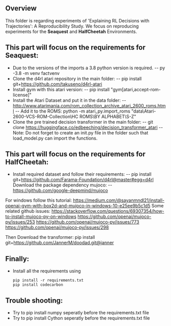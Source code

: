 ## Overview
This folder is regarding experiments of 'Explaining RL Decisions with Trajectories': A Reproducibility Study. 
We focus on reproducing experiments for the **Seaquest** and **HalfCheetah** Environments.


## This part will focus on the requirements for Seaquest:

- Due to the versions of the imports a 3.8 python version is required.
  -- py -3.8 -m venv factvenv
- Clone the d4rl atari repository in the main folder:
  -- pip install git+https://github.com/takuseno/d4rl-atari
- Install gym with this atari version:
  -- pip install "gym[atari,accept-rom-license]"
- Install the Atari Dataset and put it in the data folder:
  -- http://www.atarimania.com/rom_collection_archive_atari_2600_roms.html
  -- Add it to the ROMS: python -m atari_py.import_roms "data\Atari-2600-VCS-ROM-Collection\HC ROMS\BY ALPHABET\S-Z"
- Clone the pre trained decision transformer in the main folder:
  -- git clone https://huggingface.co/edbeeching/decision_transformer_atari
  -- Note: Do not forget to create an init.py file in the folder such that load_model.py can import the functions.

## This part will focus on the requirements for HalfCheetah:

- Install required dataset and follow their requirements:
  -- pip install git+https://github.com/Farama-Foundation/d4rl@master#egg=d4rl
  Download the package dependency mujoco:
  --https://github.com/google-deepmind/mujoco

For windows follow this tutorial: https://medium.com/@sayanmndl21/install-openai-gym-with-box2d-and-mujoco-in-windows-10-e25ee9b5c1d5
Some related github issues:
https://stackoverflow.com/questions/69307354/how-to-install-mujoco-py-on-windows
https://github.com/openai/mujoco-py/issues/253
https://github.com/openai/mujoco-py/issues/773
https://github.com/openai/mujoco-py/issues/298

Then Download the transformer:
pip install git+https://github.com/JannerM/doodad.git@janner

## Finally:

- Install all the requirements using
  ```
  pip install -r requirements.txt
  pip install codecarbon
  ```

## Trouble shooting:

- Try to pip install numpy seperatly before the requirements.txt file
- Try to pip install Cython seperatly before the requirements.txt file
